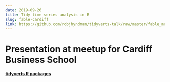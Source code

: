 ```yaml
---
date: 2019-09-26
title: Tidy time series analysis in R
slug: fable-cardiff
link: https://github.com/robjhyndman/tidyverts-talk/raw/master/fable_meetup.pdf
---
```


# Presentation at meetup for Cardiff Business School

**[tidyverts R packages](https://tidyverts.org)**
